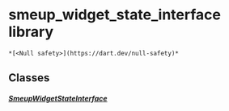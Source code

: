 


# smeup_widget_state_interface library






    *[<Null safety>](https://dart.dev/null-safety)*





## Classes

##### [SmeupWidgetStateInterface](../smeup_widgets_smeup_widget_state_interface/SmeupWidgetStateInterface-class.md)



 















